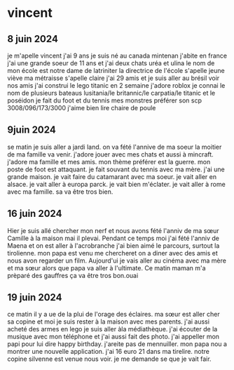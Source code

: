 # vincent
## 8 juin 2024
je m'apelle vincent j'ai 9 ans je suis né au canada
mintenan j'abite en france j'ai une grande soeur de 11 ans et j'ai deux chats uréa et ulina
le nom de mon école est notre dame de latriniter la directrice de l'école s'apelle jeune viève ma métraisse s'apelle claire
j'ai 29 amis et je suis aller au brésil voir nos amis
j'ai construi le lego titanic en 2 semaine j'adore roblox
je connai le nom de plusieurs bateaus lusitania/le britannic/le carpatia/le titanic et le poséidon
je fait du foot et du tennis
mes monstres  préférer son scp 3008/096/173/3000
j'aime bien lire chaire de poule

## 9juin 2024
se matin je suis aller a jardi land.
on va fété l'annive de ma soeur la moitier de ma famille va venir.
j'adore jouer avec mes chats et aussi à mincraft.
j'adore ma famille et mes amis.
mon thème préférer est la guerre.
mon poste de foot est attaquant.
je fait souvant du tennis avec ma mère.
j'ai une grande maison.
je vait faire du catamarant avec ma soeur.
je vait aller en alsace.
je vait aller à europa parck.
je vait bien m'éclater.
je vait aller à rome avec ma famille.
sa va être tros bien.

## 16 juin 2024
Hier je suis allé chercher mon nerf et nous avons fété l'anniv de  ma sœur Camille à la maison mai il plevai.
Pendant ce temps moi j'ai fété l'anniv de Maena et on est aller à l'acrobranche j'ai bien aimé le parcours, surtout la tirolienne.
mon papa est venu me chercheret on a diner avec des amis et nous avon
regarder un film.
Aujourd'ui je vais aller au cinéma avec ma mère et ma sœur alors que papa va aller à l'ultimate.
Ce matin maman m'a prèparé des gauffres ça va être tros bon.ouai

 ## 19 juin 2024
ce matin il y a ue de la plui de l'orage des éclaires.
ma sœur est aller cher sa copine et moi je suis rester à la maison avec mes parents.
j'ai aussi acheté des armes en lego je suis aller àla médiathèque.
j'ai écouter de la musique avec mon téléphone et j'ai aussi fait des photo.
j'ai appeller mon papi pour lui dire happy birthday.
j'areite pas de mennuiller.
mon papa nou a montrer une nouvelle application.
j'ai 16 euro 21 dans ma tirelire.
notre copine silvenne est venue nous voir.
je me demande se que je vait fair.